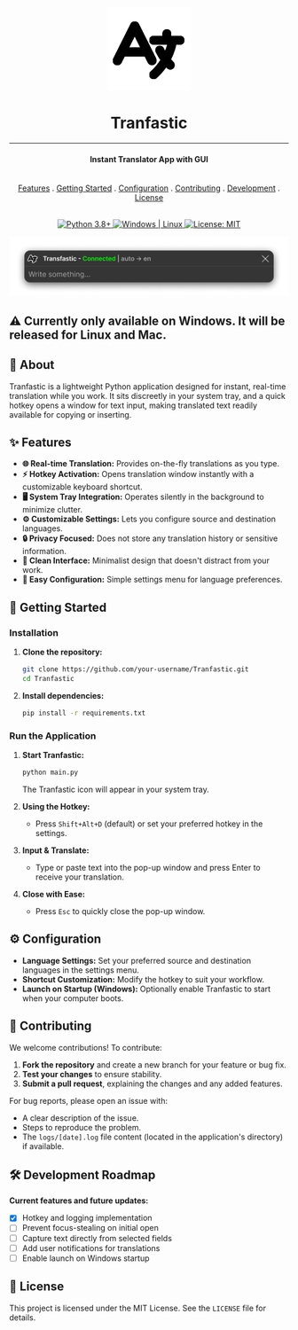 <p align="center">
  <a href="https://github.com/your-username/Tranfastic">
    <img src="./assets/icon.png" alt="Tranfastic Icon" width="150">
  </a>
</p>

<h1 align="center">Tranfastic</h1>

---

<h4 align="center">Instant Translator App with GUI</h3>

<p align="center">
  <br>
  <a href="#-features">Features</a>
  .
  <a href="#-getting-started">Getting Started</a>
  .
  <a href="#%EF%B8%8F-configuration">Configuration</a>
  .
  <a href="#-contributing">Contributing</a>
  .
  <a href="#%EF%B8%8F-development-roadmap">Development</a>
  .
  <a href="#-license">License</a>
  <br>
  <br>
</p>

<p align="center">
   <a href="https://www.python.org/downloads/">
      <image src="https://img.shields.io/badge/Python-3.8+-blue.svg" alt="Python 3.8+" />
   </a>
   <a href="https://www.microsoft.com/windows">
      <image src="https://img.shields.io/badge/Platform-Windows%20%7C%20Linux-blue.svg" alt="Windows | Linux" />
   </a>
   <a href="https://opensource.org/licenses/MIT">
      <image src="https://img.shields.io/badge/License-MIT-yellow.svg" alt="License: MIT" />
   </a>
</p>

<div align="center">

![App Preview](./docs/app_withoutbg.png)

</div>

## ⚠️ Currently only available on **Windows**. It will be released for Linux and Mac.

## 📖 About

Tranfastic is a lightweight Python application designed for instant, real-time translation while you work. It sits discreetly in your system tray, and a quick hotkey opens a window for text input, making translated text readily available for copying or inserting.

## ✨ Features

- **🌐 Real-time Translation:** Provides on-the-fly translations as you type.
- **⚡ Hotkey Activation:** Opens translation window instantly with a customizable keyboard shortcut.
- **🖥️ System Tray Integration:** Operates silently in the background to minimize clutter.
- **⚙️ Customizable Settings:** Lets you configure source and destination languages.
- **🔒 Privacy Focused:** Does not store any translation history or sensitive information.
- **🎨 Clean Interface:** Minimalist design that doesn't distract from your work.
- **🔧 Easy Configuration:** Simple settings menu for language preferences.

## 🚀 Getting Started

### Installation

1. **Clone the repository:**
   ```bash
   git clone https://github.com/your-username/Tranfastic.git
   cd Tranfastic
   ```
2. **Install dependencies:**
   ```bash
   pip install -r requirements.txt
   ```

### Run the Application

1. **Start Tranfastic:**

   ```bash
   python main.py
   ```

   The Tranfastic icon will appear in your system tray.

2. **Using the Hotkey:**
   - Press `Shift+Alt+D` (default) or set your preferred hotkey in the settings.
3. **Input & Translate:**

   - Type or paste text into the pop-up window and press Enter to receive your translation.

4. **Close with Ease:**
   - Press `Esc` to quickly close the pop-up window.

## ⚙️ Configuration

- **Language Settings:** Set your preferred source and destination languages in the settings menu.
- **Shortcut Customization:** Modify the hotkey to suit your workflow.
- **Launch on Startup (Windows):** Optionally enable Tranfastic to start when your computer boots.

## 🤝 Contributing

We welcome contributions! To contribute:

1. **Fork the repository** and create a new branch for your feature or bug fix.
2. **Test your changes** to ensure stability.
3. **Submit a pull request**, explaining the changes and any added features.

For bug reports, please open an issue with:

- A clear description of the issue.
- Steps to reproduce the problem.
- The `logs/[date].log` file content (located in the application's directory) if available.

## 🛠️ Development Roadmap

**Current features and future updates:**

- [x] Hotkey and logging implementation
- [ ] Prevent focus-stealing on initial open
- [ ] Capture text directly from selected fields
- [ ] Add user notifications for translations
- [ ] Enable launch on Windows startup

## 📝 License

This project is licensed under the MIT License. See the `LICENSE` file for details.

